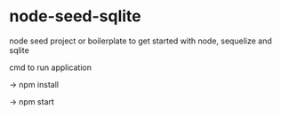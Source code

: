 # node-seed-sqlite

node seed project or boilerplate to get started with node, sequelize and sqlite

cmd to run application 

-> npm install

-> npm start


